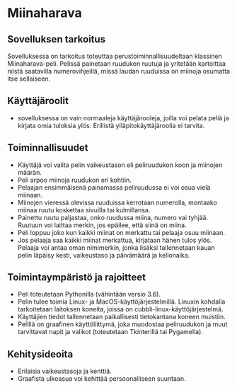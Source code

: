 # Miinaharava

## Sovelluksen tarkoitus
Sovelluksessa on tarkoitus toteuttaa perustoiminnallisuudeltaan klassinen Miinaharava-peli.
Pelissä painetaan ruudukon ruutuja ja yritetään kartoittaa niistä saatavilla
numerovihjeillä, missä laudan ruuduissa on miinoja osumatta itse sellaiseen.

## Käyttäjäroolit
* sovelluksessa on vain normaaleja käyttäjärooleja, joilla voi pelata peliä
  ja kirjata omia tuloksia ylös. Erillistä ylläpitokäyttäjäroolia ei tarvita.

## Toiminnallisuudet
* Käyttäjä voi valita pelin vaikeustason eli peliruudukon koon ja miinojen määrän.
* Peli arpoo miinoja ruudukon eri kohtiin.
* Pelaajan ensimmäisenä painamassa peliruudussa ei voi osua vielä miinaan.
* Miinojen vieressä olevissa ruuduissa kerrotaan numerolla, montaako miinaa ruutu
  koskettaa sivuilla tai kulmillansa.
* Painettu ruutu paljastaa, onko ruudussa miina, numero vai tyhjää. Ruutuun voi laittaa
  merkin, jos epäilee, että siinä on miina.
* Peli loppuu joko kun kaikki miinat on merkattu tai pelaaja osuu miinaan. 
* Jos pelaaja saa kaikki miinat merkattua, kirjataan hänen tulos ylös. Pelaaja voi antaa
  oman nimimerkin, jonka lisäksi tallennetaan kauan pelin läpäisy kesti, vaikeustaso ja
  päivämäärä ja kellonaika.

## Toimintaympäristö ja rajoitteet
* Peli toteutetaan Pythonilla (vähintään versio 3.6).
* Pelin tulee toimia Linux- ja MacOS-käyttöjärjestelmillä. Linuxin kohdalla tarkoitetaan
  laitoksen koneita, joissa on cubbli-linux-käyttöjärjestelmä.
* Käyttäjien tiedot tallennetaan paikallisesti tietokantana koneen muistiin.
* Pelillä on graafinen käyttöliittymä, joka muodostaa peliruudukon ja muut tarvittavat
  napit ja valikot (toteutetaan Tkinterillä tai Pygamella).
  
## Kehitysideoita
* Erilaisia vaikeustasoja ja kenttiä.
* Graafista ulkoasua voi kehittää persoonalliseen suuntaan.

